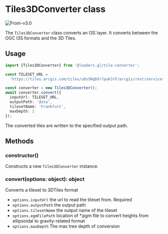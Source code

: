 # Tiles3DConverter class

<p class="badges">
  <img src="https://img.shields.io/badge/From-v3.0-blue.svg?style=flat-square" alt="From-v3.0" />
</p>

The `Tiles3DConverter` class converts an I3S layer. It converts between the OGC I3S formats and the 3D Tiles.

## Usage

```typescript
import {Tiles3DConverter} from '@loaders.gl/tile-converter';

const TILESET_URL =
  'https://tiles.arcgis.com/tiles/u0sSNqDXr7puKJrF/arcgis/rest/services/Frankfurt2017_v17/SceneServer/layers/0';

const converter = new Tiles3DConverter();
await converter.convert({
  inputUrl: TILESET_URL,
  outputPath: 'data',
  tilesetName: 'Frankfurt',
  maxDepth: 2
});
```

The converted tiles are written to the specified output path.

## Methods

### constructor()

Constructs a new `Tiles3DConverter` instance.

### convert(options: object): object

Converts a tileset to 3DTiles format

- `options.inputUrl` the url to read the tileset from. Required
- `options.outputPath` the output path
- `options.tilesetName` the output name of the tileset
- `options.egmFilePath` location of \*.pgm file to convert heights from ellipsoidal to gravity-related format
- `options.maxDepth` The max tree depth of conversion
